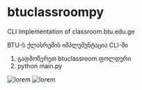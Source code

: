 # btuclassroompy
CLI Implementation of classroom.btu.edu.ge

BTU-ს ქლასრუმის იმპლემენტაცია CLI-ში

1. გადმოწერეთ btuclassroom ფოლდერი
2. python main.py

![lorem](https://i.imgur.com/z5hHyv8.png)
![lorem](https://i.imgur.com/4yQawP7.png)
